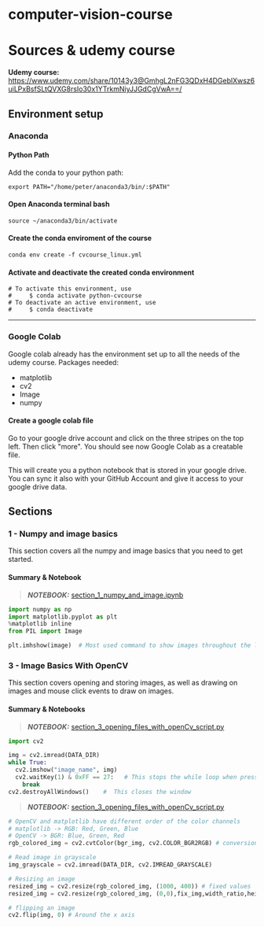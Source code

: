 # computer-vision-course
# Sources & udemy course
<b>Udemy course:</b> https://www.udemy.com/share/10143y3@GmhgL2nFG3QDxH4DGeblXwsz6uiLPxBsfSLtQVXG8rsIo30x1YTrkmNiyJJGdCgVwA==/


## Environment setup
### Anaconda
#### Python Path
Add the conda to your python path:
```
export PATH="/home/peter/anaconda3/bin/:$PATH"
```

#### Open Anaconda terminal bash
```
source ~/anaconda3/bin/activate
```

#### Create the conda enviroment of the course
```
conda env create -f cvcourse_linux.yml
```

#### Activate and deactivate the created conda environment
```
# To activate this environment, use                                             
#     $ conda activate python-cvcourse                                          
# To deactivate an active environment, use                                                   
#     $ conda deactivate   
```
---
### Google Colab
Google colab already has the environment set up to all the needs of the udemy course.
Packages needed:
* matplotlib
* cv2
* Image
* numpy
#### Create a google colab file
Go to your google drive account and click on the three stripes on the top left. Then click "more". You should see now Google Colab as a creatable file.

This will create you a python notebook that is stored in your google drive. You can sync it also with your GitHub Account and give it access to your google drive data.

## Sections
### 1 - Numpy and image basics
This section covers all the numpy and image basics that you need to get started. 
#### Summary & Notebook
> **_NOTEBOOK:_** [section_1_numpy_and_image.ipynb](https://github.com/pkhurt/computer-vision-course/blob/main/section_1_numpy_and_image.ipynb)

```python
import numpy as np
import matplotlib.pyplot as plt
%matplotlib inline
from PIL import Image

plt.imhshow(image)  # Most used command to show images throughout the lectures
```
### 3 - Image Basics With OpenCV
This section covers opening and storing images, as well as drawing on images and mouse click events to draw on images.
#### Summary & Notebooks
> **_NOTEBOOK:_** [section_3_opening_files_with_openCv_script.py](https://github.com/pkhurt/computer-vision-course/blob/main/section_3_opening_files_with_openCv_script.py)
```python
import cv2

img = cv2.imread(DATA_DIR)
while True:
  cv2.imshow("image_name", img)
  cv2.waitKey(1) & 0xFF == 27:   # This stops the while loop when pressing the "esc" key
    break
cv2.destroyAllWindows()    #  This closes the window
```
> **_NOTEBOOK:_** [section_3_opening_files_with_openCv_script.py](https://github.com/pkhurt/computer-vision-course/blob/main/section_3_opening_files_with_openCv_script.py)
```python
# OpenCV and matplotlib have different order of the color channels
# matplotlib -> RGB: Red, Green, Blue
# OpenCV -> BGR: Blue, Green, Red
rgb_colored_img = cv2.cvtColor(bgr_img, cv2.COLOR_BGR2RGB) # conversion between color channels

# Read image in grayscale
img_grayscale = cv2.imread(DATA_DIR, cv2.IMREAD_GRAYSCALE)

# Resizing an image
resized_img = cv2.resize(rgb_colored_img, (1000, 400)) # fixed values
resized_img = cv2.resize(rgb_colored_img, (0,0),fix_img,width_ratio,height_ratio) # with a ratio

# flipping an image
cv2.flip(img, 0) # Around the x axis

```
